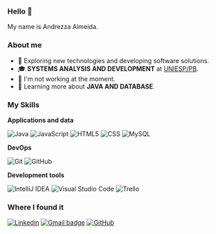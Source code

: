 ### Hello 👋

My name is Andrezza Almeida.

<h3>About me</h3>

- 🤔 Exploring new technologies and developing software solutions.
- 🎓 **SYSTEMS ANALYSIS AND DEVELOPMENT** at <a href="https://www.iesp.edu.br/cursos/graduacao">UNIESP/PB</a>.
- 💼 I'm not working at the moment.
- 🌱 Learning more about **JAVA AND DATABASE**.
  
<h3>My Skills</h3>

**Applications and data**

![Java](https://img.shields.io/badge/-Java-333333?style=flat&logo=Java&logoColor=007396)
![JavaScript](https://img.shields.io/badge/-JavaScript-333333?style=flat&logo=javascript)
![HTML5](https://img.shields.io/badge/-HTML5-333333?style=flat&logo=HTML5)
![CSS](https://img.shields.io/badge/-CSS-333333?style=flat&logo=CSS3&logoColor=1572B6)
![MySQL](https://img.shields.io/badge/-MySQL-333333?style=flat&logo=mysql)

**DevOps**

![Git](https://img.shields.io/badge/-Git-333333?style=flat&logo=git)
![GitHub](https://img.shields.io/badge/-GitHub-333333?style=flat&logo=github)

**Development tools**

![IntelliJ IDEA](https://img.shields.io/badge/-IntelliJ%20IDEA-333333?style=flat&logo=intellij-idea&logoColor=007ACC)
![Visual Studio Code](https://img.shields.io/badge/-Visual%20Studio%20Code-333333?style=flat&logo=visual-studio-code&logoColor=007ACC)
![Trello](https://img.shields.io/badge/-Trello-333333?style=flat&logo=trello&logoColor=007ACC)
<br/>

<h3>Where I found it</h3>

[![Linkedin](https://img.shields.io/badge/-andrezza-blue?style=flat-square&logo=Linkedin&logoColor=white&link=LINK-DO-YOUR-LINKED)](https://www.linkedin.com/in/andretsaalmeida/)
[![Gmail badge](https://img.shields.io/badge/-andretsaalmeida@gmail.com-006bed?style=flat-square&logo=Gmail&logoColor=white&link=mailto:andretsaalmeida@gmail.com)](mailto:andretsaalmeida@gmail.com)
[![GitHub](https://img.shields.io/github/followers/andretsa?label=follow&style=social)](https://github.com/Andretsa)
